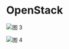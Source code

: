 OpenStack
===


![图 3](https://i.loli.net/2021/07/15/XZhpy3vPfYNwaTt.png)  

![图 4](https://i.loli.net/2021/07/15/5VdrHyIOpcm7kbz.png)  

